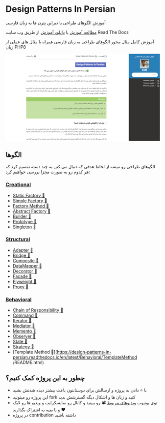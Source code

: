 # Design Patterns In Persian

آموزش الگوهای طراحی یا دیزاین پترن ها به زبان فارسی

[مطالعه آموزش](https://design-patterns-in-persian.readthedocs.io/en/latest/) یا [دانلود آموزش](https://readthedocs.org/projects/design-patterns-in-persian/downloads/) از طریق وب سایت Read The Docs

آموزش کامل مثال محور الگوهای طراحی به زبان فارسی همراه با مثال های عملی از زبان PHP8

![](docs.jpg)

## الگوها

الگوهای طراحی رو میشه از لحاظ هدفی که دنبال می کنن به چند دسته تقسیم کرد که هر کدوم رو به صورت مجزا بررسی خواهیم کرد:

### [Creational](https://design-patterns-in-persian.readthedocs.io/en/latest/Creational/README.html)

* [Static Factory 📑](https://design-patterns-in-persian.readthedocs.io/en/latest/Creational/StaticFactory/README.html)
* [Simple Factory 📑](https://design-patterns-in-persian.readthedocs.io/en/latest/Creational/SimpleFactory/README.html)
* [Factory Method 📑](https://design-patterns-in-persian.readthedocs.io/en/latest/Creational/FactoryMethod/README.html)
* [Abstract Factory 📑](https://design-patterns-in-persian.readthedocs.io/en/latest/Creational/AbstractFactory/README.html)
* [Builder 📑](https://design-patterns-in-persian.readthedocs.io/en/latest/Creational/Builder/README.html)
* [Prototype 📑](https://design-patterns-in-persian.readthedocs.io/en/latest/Creational/Prototype/README.html)
* [Singleton 📑](https://design-patterns-in-persian.readthedocs.io/en/latest/Creational/Singleton/README.html)

### [Structural](https://design-patterns-in-persian.readthedocs.io/en/latest/Structural/README.html)

* [Adapter 📑](https://design-patterns-in-persian.readthedocs.io/en/latest/Structural/Adapter/README.html)
* [Bridge 📑](https://design-patterns-in-persian.readthedocs.io/en/latest/Structural/Bridge/README.html)
* [Composite 📑](https://design-patterns-in-persian.readthedocs.io/en/latest/Structural/Composite/README.html)
* [DataMapper 📑](https://design-patterns-in-persian.readthedocs.io/en/latest/Structural/DataMapper/README.html)
* [Decorator 📑](https://design-patterns-in-persian.readthedocs.io/en/latest/Structural/Decorator/README.html)
* [Facade 📑](https://design-patterns-in-persian.readthedocs.io/en/latest/Structural/Facade/README.html)
* [Flyweight 📑](https://design-patterns-in-persian.readthedocs.io/en/latest/Structural/Flyweight/README.html)
* [Proxy 📑](https://design-patterns-in-persian.readthedocs.io/en/latest/Structural/Proxy/README.html)

### [Behavioral](https://design-patterns-in-persian.readthedocs.io/en/latest/Behavioral/README.html)

* [Chain of Responsibility 📑](https://design-patterns-in-persian.readthedocs.io/en/latest/Behavioral/ChainOfResponsibility/README.html)
* [Command 📑](https://design-patterns-in-persian.readthedocs.io/en/latest/Behavioral/Command/README.html)
* [Iterator 📑](https://design-patterns-in-persian.readthedocs.io/en/latest/Behavioral/Iterator/README.html)
* [Mediator 📑](https://design-patterns-in-persian.readthedocs.io/en/latest/Behavioral/Mediator/README.html)
* [Memento 📑](https://design-patterns-in-persian.readthedocs.io/en/latest/Behavioral/Memento/README.html)
* [Observer 📑](https://design-patterns-in-persian.readthedocs.io/en/latest/Behavioral/Observer/README.html)
* [State 📑](https://design-patterns-in-persian.readthedocs.io/en/latest/Behavioral/State/README.html)
* [Strategy 📑](https://design-patterns-in-persian.readthedocs.io/en/latest/Behavioral/Strategy/README.html)
* [Template Method
  📑](https://design-patterns-in-persian.readthedocs.io/en/latest/Behavioral/TemplateMethod
  /README.html)

## چطور به این پروژه کمک کنیم؟ 

- با ⭐ دادن به پروژه و ارسالش برای دوستانتون باعث بیشتر دیده شدنش بشید
- این پروژه رو میتونید fork کنید و زبان ها و اشکال دیگه گسترشش بدید
- توی یوتیوب [ویدیوهای مربوط](https://www.youtube.com/playlist?list=PLwQhn2KOvsfVku8Dh8adeQj6s1qNIk42v) 📽 رو ببینید 
  و کانال رو سابسکرایب و ویدیو ها رو لایک ♥ و با بقیه به اشتراک بگذارید
- در پروژه contribution داشته باشید
